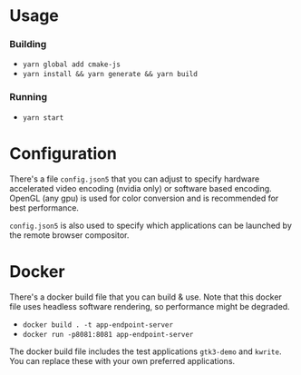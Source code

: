 # Usage
### Building
- `yarn global add cmake-js`
- `yarn install && yarn generate && yarn build`
### Running
- `yarn start`

# Configuration
There's a file `config.json5` that you can adjust to specify hardware accelerated video encoding (nvidia only) or
software based encoding. OpenGL (any gpu) is used for color conversion and is recommended for best performance.

`config.json5` is also used to specify which applications can be launched by the remote browser compositor.

# Docker
There's a docker build file that you can build & use. Note that this docker file uses headless software rendering, so
performance might be degraded.
- `docker build . -t app-endpoint-server`
- `docker run -p8081:8081 app-endpoint-server`

The docker build file includes the test applications `gtk3-demo` and `kwrite`. You can replace these with your own preferred applications.
